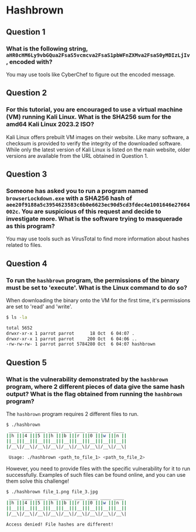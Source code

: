 # Hashbrown

## Question 1

### What is the following string, `aHR0cHM6Ly9vbGQua2FsaS5vcmcva2FsaS1pbWFnZXMva2FsaS0yMDIzLjIv`, encoded with?

You may use tools like CyberChef to figure out the encoded message.

## Question 2

### For this tutorial, you are encouraged to use a virtual machine (VM) running Kali Linux. What is the SHA256 sum for the amd64 Kali Linux 2023.2 ISO?

Kali Linux offers prebuilt VM images on their website. Like many software, a checksum is provided to verify the integrity of the downloaded software. While only the latest version of Kali Linux is listed on the main website, older versions are available from the URL obtained in Question 1.

## Question 3

### Someone has asked you to run a program named `browserLockdown.exe` with a SHA256 hash of `aee20f9188a5c3954623583c6b0e6623ec90d5cd3fdec4e1001646e27664002c`. You are suspicious of this request and decide to investigate more. What is the software trying to masquerade as this program?

You may use tools such as VirusTotal to find more information about hashes related to files.

## Question 4

### To run the `hashbrown` program, the permissions of the binary must be set to 'execute'. What is the Linux command to do so?

When downloading the binary onto the VM for the first time, it's permissions are set to 'read' and 'write'.

```bash
$ ls -la

total 5652
drwxr-xr-x 1 parrot parrot      18 Oct  6 04:07 .
drwxr-xr-x 1 parrot parrot     200 Oct  6 04:06 ..
-rw-rw-rw- 1 parrot parrot 5784280 Oct  6 04:07 hashbrown
```

## Question 5

### What is the vulnerability demonstrated by the `hashbrown` program, where 2 different pieces of data give the same hash output? What is the flag obtained from running the `hashbrown` program?

The `hashbrown` program requires 2 different files to run.

```bash
$ ./hashbrown
 ____ ____ ____ ____ ____ ____ ____ ____ ____
||h |||4 |||5 |||h |||b |||r |||0 |||w |||n ||
||__|||__|||__|||__|||__|||__|||__|||__|||__||
|/__\|/__\|/__\|/__\|/__\|/__\|/__\|/__\|/__\|
    
 Usage: ./hashbrown <path_to_file_1> <path_to_file_2>
```

However, you need to provide files with the specific vulnerability for it to run successfully. Examples of such files can be found online, and you can use them solve this challenge!

```bash
$ ./hashbrown file_1.png file_3.jpg 
 ____ ____ ____ ____ ____ ____ ____ ____ ____
||h |||4 |||5 |||h |||b |||r |||0 |||w |||n ||
||__|||__|||__|||__|||__|||__|||__|||__|||__||
|/__\|/__\|/__\|/__\|/__\|/__\|/__\|/__\|/__\|
    
Access denied! File hashes are different!
```